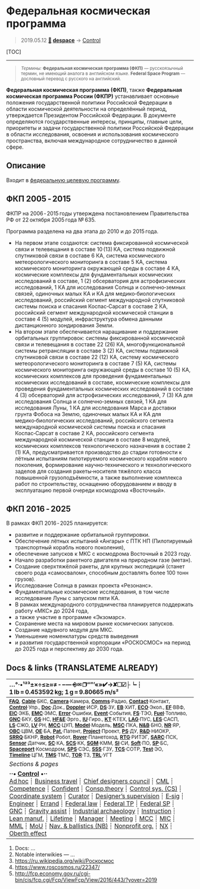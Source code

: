 # Федеральная космическая программа
> 2019.05.12 **[🚀](../index/index.md) [despace](index.md)** → [Control](control.md)

[TOC]

---

> <small>*Термины:* **Федеральная космическая программа (ФКП)** — русскоязычный термин, не имеющий аналога в английском языке. **Federal Space Program** — дословный перевод с русского на английский.</small>

**Федеральная космическая программа (ФКП)**, также **Федеральная космическая программа России (ФКПР)** устанавливает основные положения государственной политики Российской Федерации в области космической деятельности на определённый период, утверждается Президентом Российской Федерации. В документе определяются государственные интересы, принципы, главные цели, приоритеты и задачи государственной политики Российской Федерации в области исследования, освоения и использования космического пространства, включая международное сотрудничество в данной сфере.



## Описание

Входит в [федеральную целевую программу](fed_tp.md).


## ФКП 2005 ‑ 2015
ФКПР на 2006 ‑ 2015 годы утверждена постановлением Правительства РФ от 22 октября 2005 года № 635.

Программа разделена на два этапа до 2010 и до 2015 года.
   - На первом этапе создаются: система фиксированной космической связи и телевещания в составе 10 (13) КА, система подвижной спутниковой связи в составе 6 КА, система космического метеорологического мониторинга в составе 5 КА, система космического мониторинга окружающей среды в составе 4 КА, космические комплексы для фундаментальных космических исследований в составе, 1 (2) обсерватория для астрофизических исследований, 1 КА для исследования Солнца и солнечно‑земных связей, одиночных малых КА и КА для медико‑биологических исследований, российский сегмент международной спутниковой системы поиска и спасания Коспас‑Сарсат в составе 2 КА, российский сегмент международной космической станции в составе 4 (5) модулей, инфраструктура обмена данными дистанционного зондирования Земли.
   - На втором этапе обеспечивается наращивание и поддержание орбитальных группировок: системы фиксированной космической связи и телевещания в составе 22 (26) КА, многофункциональной системы ретрансляции в составе 3 (2) КА, системы подвижной спутниковой связи в составе 22 (12) КА, систему космического метеорологического мониторинга в составе 7 (5) КА, системы космического мониторинга окружающей среды в составе 10 (5) КА, космических комплексов для проведения фундаментальных космических исследований в составе, космические комплексы для проведения фундаментальных космических исследований в составе 4 (3) обсерваторий для астрофизических исследований, 7 (3) КА для исследования Солнца и солнечно‑земных связей, 1 КА для исследования Луны, 1 КА для исследования Марса и доставки грунта Фобоса на Землю, одиночных малых КА и КА для медико‑биологических исследований, российского сегмента международной космической системы поиска и спасания Коспас‑Сарсат в составе 2 КА, российского сегмента международной космической станции в составе 8 модулей, космических комплексов технологического назначения в составе 2 (1) КА, предусматривается производство до стадии готовности к лётным испытаниям пилотируемого космического корабля нового поколения, формирование научно‑технического и технологического заделов для создания ракеты‑носителя тяжёлого класса повышенной грузоподъёмности, а также выполнение комплекса работ по строительству, оснащению оборудованием и вводу в эксплуатацию первой очереди космодрома «Восточный».



## ФКП 2016 ‑ 2025
В рамках ФКП 2016 ‑ 2025 планируется:

   - развитие и поддержание орбитальной группировки.
   - Обеспечение лётных испытаний «Ангары» с ПТК НП (Пилотируемый транспортный корабль нового поколения),
   - обеспечение запусков к МКС с космодрома Восточный в 2023 году.
   - Начало разработки ракетного двигателя на природном газе (метан).
   - Создание сверхтяжёлой ракеты, для крупных экспедиций (станет своего рода «самосвалом», способным доставлять более 100 тонн грузов).
   - Исследование Солнца в рамках проекта «Резонанс».
   - Фундаментальные космические исследования, в том числе исследование Луны с запуском пяти КА.
   - В рамках международного сотрудничества планируется поддержать работу «МКС» до 2024 года,
   - а также участие в программе «Экзомарс».
   - Сохранение места на мировом рынке космических запусков.
   - Создание надувного модуля для МКС.
   - Уменьшение номенклатуры средств выведения
   - и развития государственной корпорации «РОСКОСМОС» на период до 2025 года и перспективу до 2030 года.



<p style="page-break-after:always"> </p>

## Docs & links (TRANSLATEME ALREADY)
|…°·•¹²³±×÷≤≥≈≠ ‑ −— ⎆✉ ❐“”’«»✔→✘☐☑├┕┆ 1 lb = 0.453592 kg; 1 g = 9.80665 m/s²|
|:--|
|<small>**[FAQ](faq.md)**, **[Cable](cable.md)**·БКС, **[Camera](cam.md)**·Камера, **[Comms](comms.md)**·Радио, **[Contact](contact.md)**·Контакт, **[Control](control.md)**·Упр., **[Doc](doc.md)**·Док., **[Doppler](doppler.md)**·ИСР, **[DS](ds.md)**·ЗУ, **[EB](eb.md)**·ХИТ, **[ECO](ecology.md)**·Экол., **[EF](ef.md)**·ВВФ, **[ElC](elc.md)**·ЭКБ, **[EMC](emc.md)**·ЭМС, **[Error](error.md)**·Ошибки, **[Event](event.md)**·События, **[FS](fs.md)**·ТЭО, **[Fuel](fuel.md)**·Топливо, **[GNC](gnc.md)**·БКУ, **[GS](scs.md)**·НС, **[HF&E](hfe.md)**·Эрго., **[IU](iu.md)**·Гиро., **[KT](kt.md)**·КТЕХ, **[LAG](lag.md)**·ПУC, **[LES](les.md)**·САСП, **[LS](ls.md)**·СЖО, **[LV](lv.md)**·РН, **[MCC](mcc.md)**·ЦУП, **[Model](model.md)**·Модель, **[MSC](sc.md)**·ПКА, **[N&B](nnb.md)**·БНО, **[NR](nr.md)**·ЯР, **[OBC](obc.md)**·ЦВМ, **[OE](oe.md)**·БА, **[Pat.](патент.md)**·Патент, **[Project](project.md)**·Проект, **[PS](ps.md)**·ДУ, **[R&D](rnd.md)**·НИОКР, **[SRRQ](srrq.md)**·БКНР, **[Robot](robotics.md)**·Робот, **[Rover](rover.md)**·Планетоход, **[RTG](rtg.md)**·РИТЭГ, **[SARC](sarc.md)**·ПСК, **[Sensor](sensor.md)**·Датчик, **[SC](sc.md)**·КА, **[SCS](scs.md)**·КК, **[SGM](sgm.md)**·КММ, **[SI](si.md)**·СИ, **[Soft](soft.md)**·ПО, **[SP](sp.md)**·БС, **[Spaceport](spaceport.md)**·Космодром, **[SPS](sps.md)**·СЭС, **[SSS](sss.md)**·ГЗУ, **[TCS](tcs.md)**·СОТР, **[Test](test.md)**·ЭО, **[Timeline](timeline.md)**·ЦГМ, **[TMS](tms.md)**·ТМС, **[TOR](tor.md)**·ТЗ, **[TRL](trl.md)**·УГТ</small>|
|*Sections & pages*|
|**··• [Control](Control.md) •··**<br> [Ad hoc](ad_hoc.md) ┊ [Business travel](business_travel.md) ┊ [Chief designers council](cocd.md) ┊ [CML](cml.md) ┊ [Competence](competence.md) ┊ [Confident](confident.md) ┊ [Consp.theory](consp_theory.md) ┊ [Control sys. (CS)](cs.md) ┊ [Coordinate system](coord_sys.md) ┊ [Curator](curator.md) ┊ [Designer’s supervision](des_spv.md) ┊ [E‑sig](esig.md) ┊ [Engineer](engineer.md) ┊ [Errand](errand.md) ┊ [Federal law](fed_law.md) ┊ [Federal TP](fed_tp.md) ┊ [Federal SP](fed_sp.md) ┊ [GNC](gnc.md) ┊ [Gravity assist](gravass.md) ┊ [Industrial archaeology](ind_arch.md) ┊ [Instruction](instruction.md) ┊ [Lean manuf.](lean_man.md) ┊ [Lifetime](lifetime.md) ┊ [Manager](manager.md) ┊ [Meeting](meeting.md) ┊ [MCC](mcc.md) ┊ [MIC](mic.md) ┊ [MML](mml.md) ┊ [MoU](mou.md) ┊ [Nav. & ballistics (NB)](nnb.md) ┊ [Nonprofit org.](nonprof_org.md) ┊ [NX](nx.md) ┊ [Oberth effect](oberth_eff.md) | ┊ [Org.structure](orgstruct.md) ┊ [Outcomes commission](outccom.md) ┊ [Patent](patent_res.md) ┊ [Peter prin.](peter_principle.md) ┊ [Plan](plan.md) ┊ [PMBok](pmbok.md) ┊ [Quorum](quorum.md) ┊ [R&D management](rnd_mgmt.md) ┊ [R&D support](rnd_support.md) ┊ [Recursion](recurs.md) ┊ [Schulze_method](schulze_method.md) ┊ [Sci'N'Tech activities](st_act.md) ┊ [Sci'N'Tech council](satc.md) ┊ [Single-window system](sw_sys.md) ┊ [Situ.leadership](situ_leadership.md) ┊ [Skunk works](skunk_works.md) ┊ [State arm. plan](plan_sa.md) ┊ [Swamp](swamp.md) ┊ [Teamcenter](teamcenter.md) ┊ [TRIZ](triz.md) ┊ [TRL](trl.md) ┊ [Veto](veto.md) ┊ [Workflow](workflow.md) ┊ [Workgroup](wg.md)|

   1. Docs: …
   1. Notable interwikies — …
   1. <https://ru.wikipedia.org/wiki/Роскосмос>
   1. <https://www.roscosmos.ru/22347/>
   2. <http://fcp.economy.gov.ru/cgi-bin/cis/fcp.cgi/Fcp/ViewFcp/View/2016/443/?yover=2019>

